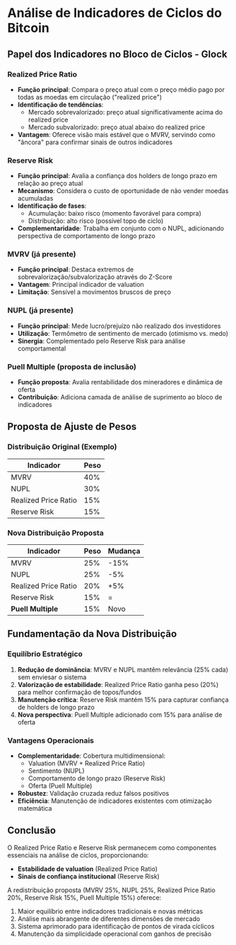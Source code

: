 # Análise de Indicadores de Ciclos do Bitcoin

## Papel dos Indicadores no Bloco de Ciclos - Glock

### Realized Price Ratio
- **Função principal**: Compara o preço atual com o preço médio pago por todas as moedas em circulação ("realized price")
- **Identificação de tendências**:
  - Mercado sobrevalorizado: preço atual significativamente acima do realized price
  - Mercado subvalorizado: preço atual abaixo do realized price
- **Vantagem**: Oferece visão mais estável que o MVRV, servindo como "âncora" para confirmar sinais de outros indicadores

### Reserve Risk
- **Função principal**: Avalia a confiança dos holders de longo prazo em relação ao preço atual
- **Mecanismo**: Considera o custo de oportunidade de não vender moedas acumuladas
- **Identificação de fases**:
  - Acumulação: baixo risco (momento favorável para compra)
  - Distribuição: alto risco (possível topo de ciclo)
- **Complementaridade**: Trabalha em conjunto com o NUPL, adicionando perspectiva de comportamento de longo prazo

### MVRV (já presente)
- **Função principal**: Destaca extremos de sobrevalorização/subvalorização através do Z-Score
- **Vantagem**: Principal indicador de valuation
- **Limitação**: Sensível a movimentos bruscos de preço

### NUPL (já presente)
- **Função principal**: Mede lucro/prejuízo não realizado dos investidores
- **Utilização**: Termômetro de sentimento de mercado (otimismo vs. medo)
- **Sinergia**: Complementado pelo Reserve Risk para análise comportamental

### Puell Multiple (proposta de inclusão)
- **Função proposta**: Avalia rentabilidade dos mineradores e dinâmica de oferta
- **Contribuição**: Adiciona camada de análise de suprimento ao bloco de indicadores

## Proposta de Ajuste de Pesos

### Distribuição Original (Exemplo)
| Indicador               | Peso |
|-------------------------|------|
| MVRV                    | 40%  |
| NUPL                    | 30%  |
| Realized Price Ratio    | 15%  |
| Reserve Risk            | 15%  |

### Nova Distribuição Proposta
| Indicador               | Peso | Mudança |
|-------------------------|------|---------|
| MVRV                    | 25%  | -15%    |
| NUPL                    | 25%  | -5%     |
| Realized Price Ratio    | 20%  | +5%     |
| Reserve Risk            | 15%  | =       |
| **Puell Multiple**      | 15%  | Novo    |

## Fundamentação da Nova Distribuição

### Equilíbrio Estratégico
1. **Redução de dominância**: MVRV e NUPL mantêm relevância (25% cada) sem enviesar o sistema
2. **Valorização de estabilidade**: Realized Price Ratio ganha peso (20%) para melhor confirmação de topos/fundos
3. **Manutenção crítica**: Reserve Risk mantém 15% para capturar confiança de holders de longo prazo
4. **Nova perspectiva**: Puell Multiple adicionado com 15% para análise de oferta

### Vantagens Operacionais
- **Complementaridade**: Cobertura multidimensional:
  - Valuation (MVRV + Realized Price Ratio)
  - Sentimento (NUPL)
  - Comportamento de longo prazo (Reserve Risk)
  - Oferta (Puell Multiple)
- **Robustez**: Validação cruzada reduz falsos positivos
- **Eficiência**: Manutenção de indicadores existentes com otimização matemática

## Conclusão
O Realized Price Ratio e Reserve Risk permanecem como componentes essenciais na análise de ciclos, proporcionando:
- **Estabilidade de valuation** (Realized Price Ratio)
- **Sinais de confiança institucional** (Reserve Risk)

A redistribuição proposta (MVRV 25%, NUPL 25%, Realized Price Ratio 20%, Reserve Risk 15%, Puell Multiple 15%) oferece:
1. Maior equilíbrio entre indicadores tradicionais e novas métricas
2. Análise mais abrangente de diferentes dimensões de mercado
3. Sistema aprimorado para identificação de pontos de virada cíclicos
4. Manutenção da simplicidade operacional com ganhos de precisão